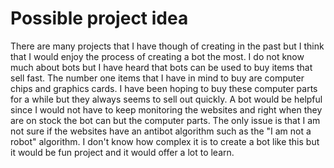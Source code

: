 # Possible project idea
There are many projects that I have though of creating in the past but I think that I would enjoy the process of creating a bot the most. I do not know much about bots but I have heard that bots can be used to buy items that sell fast. The number one items that I have in mind to buy are computer chips and graphics cards. I have been hoping to buy these computer parts for a while but they always seems to sell out quickly. A bot would be helpful since I would not have to keep monitoring the websites and right when they are on stock the bot can but the computer parts. The only issue is that I am not sure if the websites have an antibot algorithm such as the "I am not a robot" algorithm. I don't know how complex it is to create a bot like this but it would be fun project and it would offer a lot to learn.